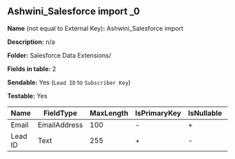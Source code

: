 ## Ashwini_Salesforce import _0

**Name** (not equal to External Key)**:** Ashwini_Salesforce import

**Description:** n/a

**Folder:** Salesforce Data Extensions/

**Fields in table:** 2

**Sendable:** Yes (`Lead ID` to `Subscriber Key`)

**Testable:** Yes

| Name | FieldType | MaxLength | IsPrimaryKey | IsNullable | DefaultValue |
| --- | --- | --- | --- | --- | --- |
| Email | EmailAddress | 100 | - | + |  |
| Lead ID | Text | 255 | + | - |  |

